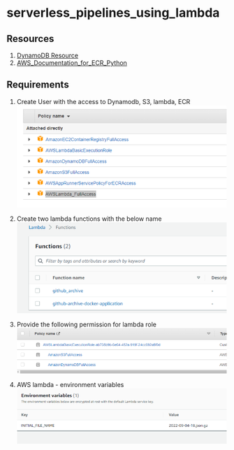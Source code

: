 # serverless_pipelines_using_lambda



## Resources
1. [DynamoDB Resource](https://highlandsolutions.com/blog/hands-on-examples-for-working-with-dynamodb-boto3-and-python)
2. [AWS_Documentation_for_ECR_Python](https://docs.aws.amazon.com/lambda/latest/dg/python-image.html)

## Requirements
1. Create User with the access to Dynamodb, S3, lambda, ECR
![User_Permission.png](images/User_Permission.png)

2. Create two lambda functions with the below name
![lambda_function.png](images/lambda_function.png)

3. Provide the following permission for lambda role
![lambda_role_permission.png](images/lambda_role_permission.png)

4. AWS lambda - environment variables
![lambda_environment_variables.png](images/lambda_environment_variables.png)
